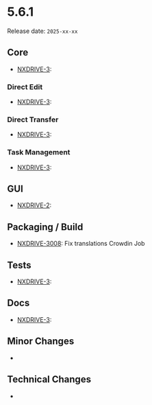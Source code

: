 # 5.6.1

Release date: `2025-xx-xx`

## Core

- [NXDRIVE-3](https://hyland.atlassian.net/browse/NXDRIVE-3):

### Direct Edit

- [NXDRIVE-3](https://hyland.atlassian.net/browse/NXDRIVE-3):

### Direct Transfer

- [NXDRIVE-3](https://hyland.atlassian.net/browse/NXDRIVE-3):

### Task Management
- [NXDRIVE-3](https://hyland.atlassian.net/browse/NXDRIVE-3):

## GUI

- [NXDRIVE-2](https://hyland.atlassian.net/browse/NXDRIVE-3):

## Packaging / Build

- [NXDRIVE-3008](https://hyland.atlassian.net/browse/NXDRIVE-3008): Fix translations Crowdin Job

## Tests

- [NXDRIVE-3](https://hyland.atlassian.net/browse/NXDRIVE-3):

## Docs

- [NXDRIVE-3](https://hyland.atlassian.net/browse/NXDRIVE-3):

## Minor Changes

-

## Technical Changes

-